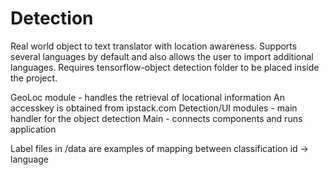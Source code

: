 # Detection
Real world object to text translator with location awareness. Supports several languages by default and also allows the user to import additional languages.
Requires tensorflow-object detection folder to be placed inside the project.

GeoLoc module - handles the retrieval of locational information
  An accesskey is obtained from ipstack.com
Detection/UI modules - main handler for the object detection
Main - connects components and runs application

Label files in /data are examples of mapping between classification id -> language
